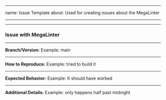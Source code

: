 <!-- markdownlint-disable -->
---
name: Issue Template
about: Used for creating issues about the MegaLinter

---

---
### Issue with MegaLinter

---
**Branch/Version:** Example: main

---
**How to Reproduce:** Example: tried to build it

---
**Expected Behavior:** Example: It should have worked

---
**Additional Details:** Example: only happens half past midnight
<!-- markdownlint-restore -->

